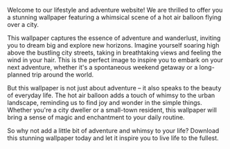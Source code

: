<!--
Write me content for website with wallpaper "A whimsical scene of a hot air balloon flying over a city for a lifestyle or adventure website"
-->

<!--font:Poppins-->

Welcome to our lifestyle and adventure website! We are thrilled to offer you a stunning wallpaper featuring a whimsical scene of a hot air balloon flying over a city.

This wallpaper captures the essence of adventure and wanderlust, inviting you to dream big and explore new horizons. Imagine yourself soaring high above the bustling city streets, taking in breathtaking views and feeling the wind in your hair. This is the perfect image to inspire you to embark on your next adventure, whether it's a spontaneous weekend getaway or a long-planned trip around the world.

But this wallpaper is not just about adventure – it also speaks to the beauty of everyday life. The hot air balloon adds a touch of whimsy to the urban landscape, reminding us to find joy and wonder in the simple things. Whether you're a city dweller or a small-town resident, this wallpaper will bring a sense of magic and enchantment to your daily routine.

So why not add a little bit of adventure and whimsy to your life? Download this stunning wallpaper today and let it inspire you to live life to the fullest.
